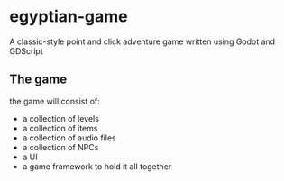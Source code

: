 # egyptian-game
A classic-style point and click adventure game written using Godot and GDScript

## The game
the game will consist of:
- a collection of levels
- a collection of items
- a collection of audio files
- a collection of NPCs
- a UI 
-  a game framework to hold it all together
